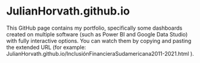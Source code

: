 # JulianHorvath.github.io
This GitHub page contains my portfolio, specifically some dashboards created on multiple software (such as Power BI and Google Data Studio) with fully interactive options. You can watch them by copying and pasting the extended URL (for example: JulianHorvath.github.io/InclusiónFinancieraSudamericana2011-2021.html ).
